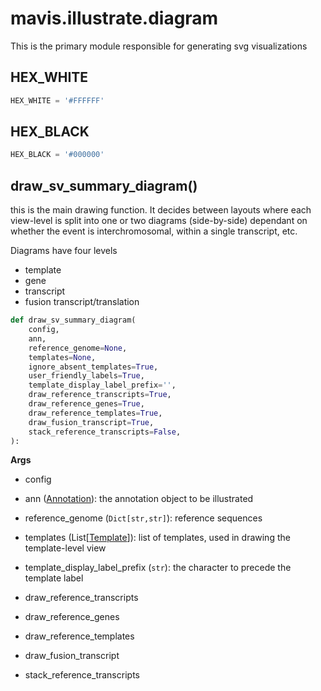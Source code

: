 # mavis.illustrate.diagram

This is the primary module responsible for generating svg visualizations

## HEX_WHITE

```python
HEX_WHITE = '#FFFFFF'
```

## HEX_BLACK

```python
HEX_BLACK = '#000000'
```

## draw\_sv\_summary\_diagram()

this is the main drawing function. It decides between layouts
where each view-level is split into one or two diagrams (side-by-side)
dependant on whether the event is interchromosomal, within a single
transcript, etc.

Diagrams have four levels
- template
- gene
- transcript
- fusion transcript/translation

```python
def draw_sv_summary_diagram(
    config,
    ann,
    reference_genome=None,
    templates=None,
    ignore_absent_templates=True,
    user_friendly_labels=True,
    template_display_label_prefix='',
    draw_reference_transcripts=True,
    draw_reference_genes=True,
    draw_reference_templates=True,
    draw_fusion_transcript=True,
    stack_reference_transcripts=False,
):
```

**Args**

- config
- ann ([Annotation](../../annotate/variant/#class-annotation)): the annotation object to be illustrated
- reference_genome (`Dict[str,str]`): reference sequences
- templates (List\[[Template](../../annotate/genomic/#class-template)\]): list of templates, used in drawing the template-level view


- template_display_label_prefix (`str`): the character to precede the template label
- draw_reference_transcripts
- draw_reference_genes
- draw_reference_templates
- draw_fusion_transcript
- stack_reference_transcripts

